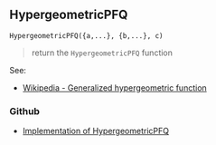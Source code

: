 ## HypergeometricPFQ

```
HypergeometricPFQ({a,...}, {b,...}, c)
```

> return the `HypergeometricPFQ` function

See:
* [Wikipedia - Generalized hypergeometric function](https://en.wikipedia.org/wiki/Generalized_hypergeometric_function)

### Github

* [Implementation of HypergeometricPFQ](https://github.com/axkr/symja_android_library/blob/master/symja_android_library/matheclipse-core/src/main/java/org/matheclipse/core/builtin/HypergeometricFunctions.java#L1076) 
